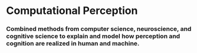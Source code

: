 # Computational Perception

### Combined methods from computer science, neuroscience, and cognitive science to explain and model how perception and cognition are realized in human and machine.
